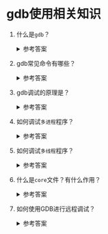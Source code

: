 gdb使用相关知识
===

1. 什么是`gdb`？
   <details>
      <summary>参考答案</summary>

	  `gdb`全称为`GNU Debugger`，是可以运行于多种类Unix平台的程序调试软件。类似的软件还有`lldb`，`lldb`常用于`macos`。

	  参考资料：
	  - [GNU Debugger](https://en.wikipedia.org/wiki/GNU_Debugger)
    </details>

2. gdb常见命令有哪些？
   
	<details>
      <summary>参考答案</summary>

	  gdb的常见命令有：
	  1. help: 获取gdb命令帮助
	  2. help `<command>`: 获取特定gdb命令的帮助
	  3. run: 运行到下个断点或程序结束
	  4. step: 单步（逐语句）调试，会进入到函数内部执行
	  5. next: 单步（逐语句）调试，但不会进入到函数内部执行
	  6. finish: 结束当前函数或循环
	  7. continue: 执行到下个断点或程序结束
	  8. up `<N>`: 往栈顶移动`N`帧，`N`默认为1
	  9. down `<N>`: 往栈顶移动`N`帧，`N`默认为1
	  10. list: 打印当前点附近的代码
	  11. print `<name>`: 打印名为`name`的变量值
	  12. print *`<name>`: 打印`name`指针指向的值
	  13. print/x `<name>`: 以16进制打印`name`的值
	  14. print `<name>`@`<n>`: 打印以`name`为起始地址的`n`个值
	  15. break `<name>`: 在函数`name`处设置断点
	  16. break `<num>`: 在行`num`处设置断点
	  17. disable 1: 去使能断点1
	  18. enable 1: 使能断点1
	  19. delete 1: 删除断点1
	  20. delete: 删除所有断点
	  21. condition 1 `<expr>`: 断点1的停止条件为表达式`expr`为true
	  22. condition 1: 删除断点1的所有条件
	  23. info break: 显示所有的断点信息
	  24. backtrace: 查看栈信息
	  25. display `<name>`: 始终显示变量`name`的值
	  26. undisplay `<name>`: 取消跟踪`name`的值
	  27. watch `<expr>`: 监视`expr`的值，一旦有变化就暂停程序

	  参考资料：
	  - [Useful commands in gdb](https://ccrma.stanford.edu/~jos/stkintro/Useful_commands_gdb.html)
  
    </details>

3. gdb调试的原理是？

	<details>
      <summary>参考答案</summary>

	  `gdb`使用系统调用`ptrace`(process trace)去观察和控制其它进程的执行、检查和修改其它进程的内存和寄存器。`ptrace`的原型如下：

	  ```c
	  long ptrace(enum __ptrace_request request, pid_t pid, void *addr, void *data);
	  ```

      根据`ptrace`的manual手册，主要有两种跟踪进程的方式：
	  1. 父进程通过`fork`系统调用创建子进程，在子进程中作如下`ptrace`调用，然后再通过`execv`加载子进程程序。
   
	     ```c
		 ptrace(PTRACE_TRACEME, 0, 0, 0);
		 ```

	  2. 使用如下`ptrace`调用直接跟踪其它进程：
   
		 ```
		 ptrace(PTRACE_ATTACH, pid, 0, 0);
		 ```

	  当进程被跟踪时，每当有信号(signal)被分发给被跟踪的进程(tracee)时都会导致tracee暂停（`SIGKILL`是个例外）。进行跟踪的进程(tracer)通过`waitpid`系统调用(或类似的`wait`相关的系统调用)获知`tracee`被跟踪的情况。当tracee停止时，tracer还可以使用多种`ptrace request`去检查或修改`tracee`。

	  gdb断点（breakpoint）功能的软件实现原理是在指定位置插入断点指令（INT），当被调试的程序执行到断点位置时，产生`SIGTRAP`信号并转由gdb处理。
	
	  参考资料：
	  - [GNU Debugger](https://en.wikipedia.org/wiki/GNU_Debugger)
	  - [gdb 的基本工作原理](http://www.kgdb.info/wp-content/uploads/2011/04/GdbPrincipleChinese.pdf)
	  - [ptrace(2) — Linux manual page](https://man7.org/linux/man-pages/man2/ptrace.2.html)
	  - [自己动手写一个GDB｜设置断点（原理篇）](https://cloud.tencent.com/developer/article/2004708)
	  - [Breakpoint Handling](https://web.archive.org/web/20070304002738/http://sourceware.org/gdb/current/onlinedocs/gdbint_3.html#SEC10)
    </details>

4. 如何调试`多进程`程序？

	<details>
      <summary>参考答案</summary>

	  当我们使用`gdb`调试多进程程序时，如果进程使用`fork`创建了子进程，`gdb`仍会继续跟踪原来的进程，子进程正常执行。要想允许调试子进程，有两种方法：
	  1. 使用`attch pid`的方式跟踪子进程，其中`pid`为子进程的进程ID
	  2. 在`gdb`中使用`set follow-fork-mode`配置`fork`时跟踪子进程还是父进程
   
	  参考资料：
	  - [gdb面试](https://blog.csdn.net/cindywry/article/details/105436462)
	  - [Debugging programs with multiple processes](https://ftp.gnu.org/old-gnu/Manuals/gdb/html_node/gdb_25.html)
    </details>

5. 如何调试`多线程`程序？

	<details>
      <summary>参考答案</summary>

	  `gdb`提供以下功能调试多线程程序：
	  1. 新线程创建的自动提醒
	  2. `thread <threadno>`命令用于在调试的进程间切换
	  3. `info threads`命令用于查询所有已存在的线程
	  4. `thread apply <threadno> <all> args`命令用于对指定的一条线程或多条指令应用指令
      5. 用于线程的断点
   
	  需要注意的是，`threadno`是`gdb`为每个线程分配的线程ID，是一个内部ID

      参考资料：
	  - [gdb面试](https://blog.csdn.net/cindywry/article/details/105436462)
	  - [Debugging programs with multiple threads](https://ftp.gnu.org/old-gnu/Manuals/gdb/html_node/gdb_24.html#SEC25)
    </details>

6. 什么是`core`文件？有什么作用？

	<details>
      <summary>参考答案</summary>

	  `core`文件指`core dump file`，是操作系统在进程收到某些信号而终止时，将此时进程空间的内容及有关进程的状态的其它信息写入一个磁盘文件。`core`文件中的信息一般用于调试。
	  程序自身的`core dump file`一般可以用于分析程序是在哪里错了，而外部程序触发的`core dump file`一般来于分析进程的运行情况，比如分析内存使用、线程状态等。
	  `core dump`的缺点有：
	  1. 性能问题：对进程进行core dump可能会耗费大量系统资源、造成内存清理的延迟，尤其是占用大量内存的进程。
	  2. 磁盘空间问题：对进程进行core dump会占用大量磁盘空间。
	  3. 安全问题：core文件可能包含敏感数据（如密码和密钥），这部分敏感数会被写入到磁盘。

	  Linux上要去使能core dump功能，有以下方式：
	  1. 使用`sysctl`设置`kernel.core_pattern`的值为`/dev/null`
	  2. 按如下方式配置`/etc/systemd/coredump.conf.d/custom.conf`:
   
        ```
		[Coredump]
        Storage=none
		```

	  3. 按如下方式配置`/etc/security/limits.conf`:
   
        ```
		* hard core 0
		```

	  4. 使用`ulimit`指令：`ulimit -c 0`

	  使用`gdb`对已有进程生成`core dump file`的方式为：
	  1. `gdb -p <pid>`启动对进程的调试，其中`<pid>`为进程的进程ID
	  2. 在`gdb`中使用指令`generate-core-file`生成`core dump file`
   
	  参考资料：
	  - [core(5) — Linux manual page](https://man7.org/linux/man-pages/man5/core.5.html)
	  - [Core dump](https://wiki.archlinux.org/title/Core_dump)
	  - [核心转储](https://zh.wikipedia.org/wiki/核心转储)
    </details>

7. 如何使用GDB进行远程调试？
   <details>
      <summary>参考答案</summary>
	
	  使用GDB进行远程调试通常需要以下步骤：
	  1. 准备目标设备和调试主机：
         - 确保目标设备和调试主机在同一网络中，并可以相互通信。
         - 在目标设备上安装并运行GDB服务器软件，例如OpenOCD、J-Link GDB Server等。
         - 在调试主机上安装GDB调试器。
      2. 启动GDB服务器：
         - 在目标设备上运行GDB服务器，配置它以监听特定的端口，例如TCP端口。
      3. 连接到目标设备：
         - 在调试主机上打开终端或命令行界面，启动GDB调试器。
         - 使用GDB的"target remote"命令连接到目标设备的IP地址和端口，例如：`target remote <target_ip_address>:<port>`。
      4. 加载和调试程序：
         - 使用GDB的"file"命令加载目标设备上的可执行文件，例如：`file <executable_file>`。
         - 设置断点、单步执行或其他调试操作，以控制程序的执行。
         - 使用GDB的其他命令进行调试，例如查看变量、回溯函数调用等。

	  需要注意的是，远程调试的具体步骤可能因目标设备和调试工具的不同而有所差异。建议参考相关的GDB调试器和GDB服务器的文档，以了解更详细的配置和使用说明。

	  参考资料：
      - [GDB Remote Serial Protocol](https://sourceware.org/gdb/onlinedocs/gdb/Remote-Protocol.html)
    </details>